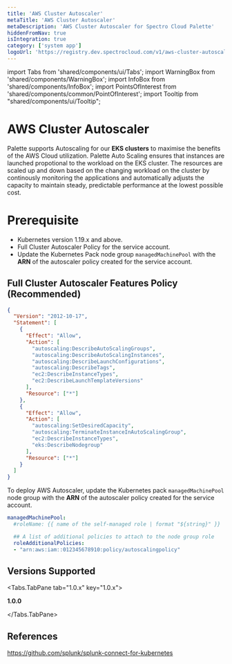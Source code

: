 ```yaml
---
title: 'AWS Cluster Autoscaler'
metaTitle: 'AWS Cluster Autoscaler'
metaDescription: 'AWS Cluster Autoscaler for Spectro Cloud Palette'
hiddenFromNav: true
isIntegration: true
category: ['system app']
logoUrl: 'https://registry.dev.spectrocloud.com/v1/aws-cluster-autoscaler/blobs/sha256:f86813591b3b63b3afcf0a604a7c8c715660448585e89174908f3c6a421ad8d8?type=image/png'
---
```


import Tabs from 'shared/components/ui/Tabs';
import WarningBox from 'shared/components/WarningBox';
import InfoBox from 'shared/components/InfoBox';
import PointsOfInterest from 'shared/components/common/PointOfInterest';
import Tooltip from "shared/components/ui/Tooltip";

# AWS Cluster Autoscaler

Palette supports Autoscaling for our **EKS clusters** to maximise the benefits of the AWS Cloud utilization. Palette Auto Scaling ensures that instances are launched propotional to the workload on the EKS cluster. The resources are scaled up and down based on the changing workload on the cluster by continously monitoring the applications and automatically adjusts the capacity to maintain steady, predictable performance at the lowest possible cost.


# Prerequisite

* Kubernetes version 1.19.x and above.
* Full Cluster Autoscaler Policy for the service account.
* Update the Kubernetes Pack node group `managedMachinePool` with the **ARN** of the autoscaler policy created for the service account.


## Full Cluster Autoscaler Features Policy (Recommended)

```json
{
  "Version": "2012-10-17",
  "Statement": [
    {
      "Effect": "Allow",
      "Action": [
        "autoscaling:DescribeAutoScalingGroups",
        "autoscaling:DescribeAutoScalingInstances",
        "autoscaling:DescribeLaunchConfigurations",
        "autoscaling:DescribeTags",
        "ec2:DescribeInstanceTypes",
        "ec2:DescribeLaunchTemplateVersions"
      ],
      "Resource": ["*"]
    },
    {
      "Effect": "Allow",
      "Action": [
        "autoscaling:SetDesiredCapacity",
        "autoscaling:TerminateInstanceInAutoScalingGroup",
        "ec2:DescribeInstanceTypes",
        "eks:DescribeNodegroup"
      ],
      "Resource": ["*"]
    }
  ]
}
```
<InfoBox>

To deploy AWS Autoscaler, update the Kubernetes pack `managedMachinePool` node group with the **ARN** of the autoscaler policy created for the service account.

```yaml
managedMachinePool:
  #roleName: {{ name of the self-managed role | format "${string}" }}

  ## A list of additional policies to attach to the node group role
  roleAdditionalPolicies:
  - "arn:aws:iam::012345678910:policy/autoscalingpolicy" 
```
</InfoBox>

 
## Versions Supported

<Tabs>

<Tabs.TabPane tab="1.0.x" key="1.0.x">

**1.0.0**

</Tabs.TabPane>
</Tabs>

## References

https://github.com/splunk/splunk-connect-for-kubernetes
